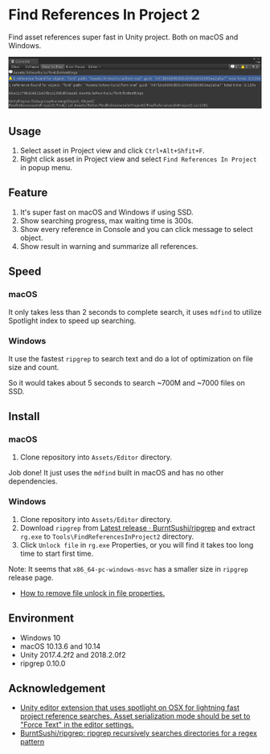 # Find References In Project 2

Find asset references super fast in Unity project. Both on macOS and Windows.

![Snapshot](Snapshot.png)

## Usage

1. Select asset in Project view and click `Ctrl+Alt+Shfit+F`.
2. Right click asset in Project view and select `Find References In Project` in popup menu.

## Feature

1. It's super fast on macOS and Windows if using SSD.
1. Show searching progress, max waiting time is 300s.
2. Show every reference in Console and you can click message to select object.
3. Show result in warning and summarize all references.

## Speed

### macOS

It only takes less than 2 seconds to complete search, it uses `mdfind` to utilize Spotlight index to speed up searching.

### Windows

It use the fastest `ripgrep` to search text and do a lot of optimization on file size and count.

So it would takes about 5 seconds to search ~700M and ~7000 files on SSD.

## Install

### macOS

1. Clone repository into `Assets/Editor` directory.

Job done! It just uses the `mdfind` built in macOS and has no other dependencies.

### Windows

1. Clone repository into `Assets/Editor` directory.
2. Download `ripgrep` from [Latest release · BurntSushi/ripgrep](https://github.com/BurntSushi/ripgrep/releases/latest) and extract `rg.exe` to `Tools\FindReferencesInProject2` directory.
3. Click `Unlock file` in `rg.exe` Properties, or you will find it takes too long time to start first time.

Note: It seems that `x86_64-pc-windows-msvc` has a smaller size in `ripgrep` release page.

- [How to remove file unlock in file properties.](https://social.technet.microsoft.com/Forums/en-US/086b25dd-803e-47cd-b2a6-8086c529577d/how-to-remove-file-unlock-in-file-properties?forum=winserverGP)

## Environment

- Windows 10
- macOS 10.13.6 and 10.14
- Unity 2017.4.2f2 and 2018.2.0f2
- ripgrep 0.10.0

## Acknowledgement

- [Unity editor extension that uses spotlight on OSX for lightning fast project reference searches. Asset serialization mode should be set to "Force Text" in the editor settings.](https://gist.github.com/jringrose/617d4cba87757591ce28)
- [BurntSushi/ripgrep: ripgrep recursively searches directories for a regex pattern](https://github.com/BurntSushi/ripgrep)
